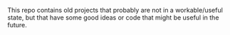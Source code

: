 This repo contains old projects that probably are not in a workable/useful
state, but that have some good ideas or code that might be useful in the
future.
